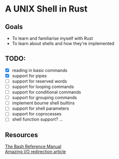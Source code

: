 # A UNIX Shell in Rust
## Goals
- To learn and familiarise myself with Rust 
- To learn about shells and how they're implemented 

## TODO:
- [x] reading in basic commands
- [x] support for pipes
- [ ] support for reserved words
- [ ] support for looping commands
- [ ] support for conditional commands
- [ ] support for grouping commands
- [ ] implement bourne shell builtins
- [ ] support for shell parameters 
- [ ] support for coprocesses 
- [ ] shell function support? ...

## Resources
[The Bash Reference Manual](https://www.gnu.org/software/bash/manual/html_node/index.html#SEC_Contents)  
[Amazing I/O redirection article](https://thoughtbot.com/blog/input-output-redirection-in-the-shell)
